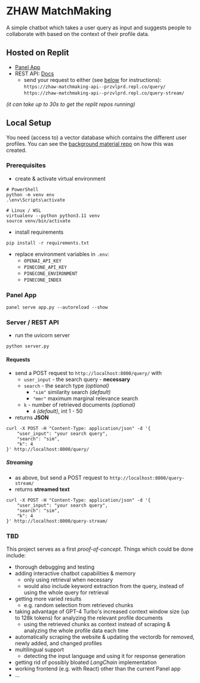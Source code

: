 # ZHAW MatchMaking

A simple chatbot which takes a user query as input and suggests people to 
collaborate with based on the context of their profile data.

## Hosted on Replit

- [Panel App](https://zhaw-matchmaking-app--przvlprd.repl.co/app)
- REST API: [Docs](https://zhaw-matchmaking-api--przvlprd.repl.co/docs)
  - send your request to either (see [below](#requests) for 
    instructions): </br>
  `https://zhaw-matchmaking-api--przvlprd.repl.co/query/` </br>
  `https://zhaw-matchmaking-api--przvlprd.repl.co/query-stream/` </br>

*(it can take up to 30s to get the replit repos running)*
## Local Setup
You need (access to) a vector database which contains the different user 
profiles. You can see the [background material repo](https://github.com/przvlprd/zhaw-matchmaking-material) on how this was created.
### Prerequisites
- create & activate virtual environment
```shell
# PowerShell
python -m venv env
.\env\Scripts\activate

# Linux / WSL
virtualenv --python python3.11 venv
source venv/bin/activate
```

- install requirements
```shell
pip install -r requirements.txt
```

- replace environment variables in `.env`:
  - `OPENAI_API_KEY` 
  - `PINECONE_API_KEY`
  - `PINECONE_ENVIRONMENT`
  - `PINECONE_INDEX`

### Panel App

```shell
panel serve app.py --autoreload --show
```

### Server / REST API

- run the uvicorn server
```shell
python server.py
```

#### Requests
- send a POST request to `http://localhost:8000/query/` with
  - `user_input` - the search query - **necessary**
  - `search` - the search type *(optional)*
    - `"sim"` similarity search *(default)*
    - `"mmr"` maximum marginal relevance search
  - `k` - number of retrieved documents *(optional)*
    - `4` *(default)*, int 1 - 50
- returns **JSON**
```shell
curl -X POST -H "Content-Type: application/json" -d '{
    "user_input": "your search query",
    "search": "sim",
    "k": 4
}' http://localhost:8000/query/
```

##### Streaming

- as above, but send a POST request to `http://localhost:8000/query-stream/`
- returns **streamed text**
```shell
curl -X POST -H "Content-Type: application/json" -d '{
    "user_input": "your search query",
    "search": "sim",
    "k": 4
}' http://localhost:8000/query-stream/
```

### TBD
This project serves as a first *proof-of-concept*. Things which could be done 
include:
- thorough debugging and testing
- adding interactive chatbot capabilities & memory
  - only using retrieval when necessary
  - would also include keyword extraction from the query, instead of 
    using the whole query for retrieval
- getting more varied results
  - e.g. random selection from retrieved chunks
- taking advantage of GPT-4 Turbo's increased context window size (up to 
  128k tokens) for analyzing the relevant profile documents
  - using the retrieved chunks as context instead of scraping & analyzing 
    the whole profile data each time
- automatically scraping the website & updating the vectordb for removed, 
  newly added, and changed profiles
- multilingual support
  - detecting the input language and using it for response generation
- getting rid of possibly bloated *LangChain* implementation
- working frontend (e.g. with React) other than the current Panel app
- ...